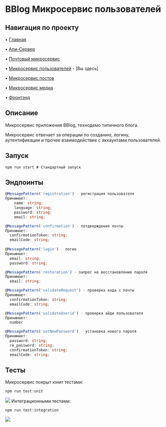 # BBlog Микросервис пользователей

## Навигация по проекту
• [Главная](https://github.com/Avangardio/blog/tree/master)


• [Апи-Сервер](https://github.com/Avangardio/blog/tree/master/nestjs/entrance)

• [Почтовый микросервис](https://github.com/Avangardio/blog/tree/master/nestjs/mailMicroservice)

• [Микросервис пользователей](https://github.com/Avangardio/blog/tree/master/nestjs/authMicroservice) - [Вы здесь]

• [Микросервис постов](https://github.com/Avangardio/blog/tree/master/nestjs/postsMicroservice)

• [Микросервис медиа](https://github.com/Avangardio/blog/tree/master/nestjs/mediaMicroservice)

• [Фронтэнд](https://github.com/Avangardio/blog/tree/master/blog-f)


## Описание
Микросервис приложения BBlog, технодемо типичного блога.

Микросервис отвечает за операции по созданию, логину, аутентификации и прочее взаимодействие с аккаунтами пользователей.

## Запуск
```
npm run start # Стандартный запуск
```

## Эндпоинты
```typescript
@MessagePattern('registration') - регистрация пользователя
Принимает:
    name: string;
    language: string;
    password: string;
    email: string;

@MessagePattern('confirmation') - потдверждение почты
Принимает:
  confirmationToken: string;
  emailCode: string;
  
@MessagePattern('login') - логин
Принимает:
  email: string;
  password: string;

@MessagePattern('restoration') - запрос на восстановление пароля
Принимает:
  email: string;

@MessagePattern('validateRequest') - проверка кода с почты
Принимает:
  confirmationToken: string;
  emailCode: string;

@MessagePattern('validateUserid') - проверка айди пользователя
Принимает:
  number

@MessagePattern('setNewPassword') - установка нового пароля
Принимает:
  password: string;
  re_password: string;
  confirmationToken: string;
  emailCode: string;
```

## Тесты
Микросервис покрыт юнит тестами:
```
npm run test:unit
```
<img src="https://img001.prntscr.com/file/img001/fK3dkqXiQfKCNEt9u3oHAg.png"/>
Интеграционными тестами:

```
npm run test:integration
```
<img src="https://img001.prntscr.com/file/img001/0SxjDSzBRoC-sr58iRIt1A.png">
